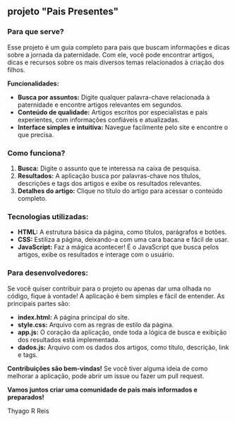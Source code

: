 ## **projeto "Pais Presentes"**

### **Para que serve?**

Esse projeto é um guia completo para pais que buscam informações e dicas sobre a jornada da paternidade. 
Com ele, você pode encontrar artigos, dicas e recursos sobre os mais diversos temas relacionados à criação dos filhos.

**Funcionalidades:**

* **Busca por assuntos:** Digite qualquer palavra-chave relacionada à paternidade e encontre artigos relevantes em segundos.
* **Conteúdo de qualidade:** Artigos escritos por especialistas e pais experientes, com informações confiáveis e atualizadas.
* **Interface simples e intuitiva:** Navegue facilmente pelo site e encontre o que precisa.

### **Como funciona?**

1. **Busca:** Digite o assunto que te interessa na caixa de pesquisa.
2. **Resultados:** A aplicação busca por palavras-chave nos títulos, descrições e tags dos artigos e exibe os resultados relevantes.
3. **Detalhes do artigo:** Clique no título do artigo para acessar o conteúdo completo.

### **Tecnologias utilizadas:**

* **HTML:** A estrutura básica da página, como títulos, parágrafos e botões.
* **CSS:** Estiliza a página, deixando-a com uma cara bacana e fácil de usar.
* **JavaScript:** Faz a mágica acontecer! É o JavaScript que busca pelos artigos, exibe os resultados e interage com o usuário.

### **Para desenvolvedores:**

Se você quiser contribuir para o projeto ou apenas dar uma olhada no código, fique à vontade! A aplicação é bem simples e fácil de entender. As principais partes são:

* **index.html:** A página principal do site.
* **style.css:** Arquivo com as regras de estilo da página.
* **app.js:** O coração da aplicação, onde toda a lógica de busca e exibição dos resultados está implementada.
* **dados.js:** Arquivo com os dados dos artigos, como título, descrição, link e tags.

**Contribuições são bem-vindas!** Se você tiver alguma ideia de como melhorar a aplicação, pode abrir um issue ou fazer um pull request.

**Vamos juntos criar uma comunidade de pais mais informados e preparados!**

Thyago R Reis
